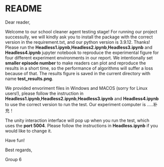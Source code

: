 # README 
Dear reader,

Welcome to our school cleaner agent testing stage! For running our project successully, we will kindly ask you to install the package with the correct version in the requirement.txt, and our python version is 3.9.12. Thanks! Please run the **Headless1.ipynb**,**Headless2.ipynb**,**Headless3.ipynb** and **Headless4.ipynb** jupyter notebook to reproduce the experimental figure for four different experiment environments in our report. We intentionally set **smaller episode number** to make readers can plot and reproduce the results in a short time, so the performance of algorithms will suffer a loss because of that. The results figure is saved in the current directory with name **test_results.png**. 

We provided envoriment files in Windows and MACOS (sorry for Linux users!), please follow the instruction in **Headless1.ipynb**,**Headless2.ipynb**,**Headless3.ipynb** and **Headless4.ipynb** to use the correct version to run the test. Our experiment computer is .....补充！

The unity interaction interface will pop up when you run the test, which uses the **port 5004**. Please follow the instructions in **Headless.ipynb** if you would like to change it.

Have fun!

Best regards,

Group 6


